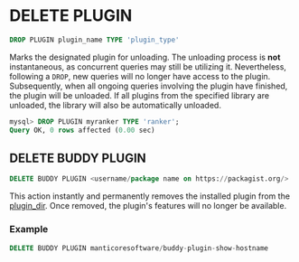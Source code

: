 # DELETE PLUGIN

```sql
DROP PLUGIN plugin_name TYPE 'plugin_type'
```

Marks the designated plugin for unloading. The unloading process is **not** instantaneous, as concurrent queries may still be utilizing it. Nevertheless, following a `DROP`, new queries will no longer have access to the plugin. Subsequently, when all ongoing queries involving the plugin have finished, the plugin will be unloaded. If all plugins from the specified library are unloaded, the library will also be automatically unloaded.

```sql
mysql> DROP PLUGIN myranker TYPE 'ranker';
Query OK, 0 rows affected (0.00 sec)
```

## DELETE BUDDY PLUGIN

<!-- example delete_buddy_plugin -->

```sql
DELETE BUDDY PLUGIN <username/package name on https://packagist.org/>
```

This action instantly and permanently removes the installed plugin from the [plugin_dir](../../Server_settings/Common.md#plugin_dir). Once removed, the plugin's features will no longer be available.

<!-- intro -->
### Example

<!-- request Example -->
```sql
DELETE BUDDY PLUGIN manticoresoftware/buddy-plugin-show-hostname
```

<!-- end -->
<!-- proofread -->